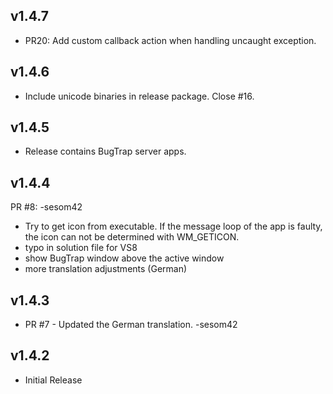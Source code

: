 ## v1.4.7
* PR20: Add custom callback action when handling uncaught exception. 

## v1.4.6
* Include unicode binaries in release package. Close #16.

## v1.4.5
* Release contains BugTrap server apps.

## v1.4.4
PR #8: -sesom42
* Try to get icon from executable. If the message loop of the app is faulty, the icon can not be determined with WM_GETICON.
* typo in solution file for VS8
* show BugTrap window above the active window
* more translation adjustments (German)

## v1.4.3
* PR #7 - Updated the German translation. -sesom42

## v1.4.2
* Initial Release
